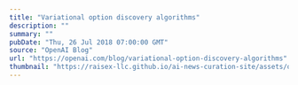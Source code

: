 ```yaml
---
title: "Variational option discovery algorithms"
description: ""
summary: ""
pubDate: "Thu, 26 Jul 2018 07:00:00 GMT"
source: "OpenAI Blog"
url: "https://openai.com/blog/variational-option-discovery-algorithms"
thumbnail: "https://raisex-llc.github.io/ai-news-curation-site/assets/openai_logo.png"
---
```


